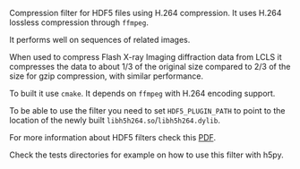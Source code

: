 Compression filter for HDF5 files using H.264 compression.
It uses H.264 lossless compression through `ffmpeg`.

It performs well on sequences of related images.

When used to compress Flash X-ray Imaging diffraction data from LCLS it compresses the data to about 1/3 of the original size compared to 2/3 of the size for gzip compression, with similar performance.

To built it use `cmake`.
It depends on `ffmpeg` with H.264 encoding support.

To be able to use the filter you need to set `HDF5_PLUGIN_PATH` to point to the location of the newly built `libh5h264.so`/`libh5h264.dylib`.

For more information about HDF5 filters check this [PDF](https://www.hdfgroup.org/HDF5/doc/Advanced/DynamicallyLoadedFilters/HDF5DynamicallyLoadedFilters.pdf).

Check the tests directories for example on how to use this filter with h5py.
